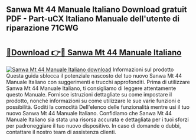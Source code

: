 ## Sanwa Mt 44 Manuale Italiano Download gratuit PDF - Part-uCX Italiano Manuale dell'utente di riparazione 71CWG

# <h2><a href="http://df9e29.blite.top/?on=Sanwa+Mt+44+Manuale+Italiano">🔗Download 👉🔴 Sanwa Mt 44 Manuale Italiano</a></h2>

[![Sanwa Mt 44 Manuale Italiano download](https://i.imgur.com/lujVjoI.png)](http://df9e29.blite.top/?on=Sanwa+Mt+44+Manuale+Italiano)
Informazioni sul prodotto Questa guida sblocca il potenziale nascosto del tuo nuovo Sanwa Mt 44 Manuale Italiano con suggerimenti e trucchi approfonditi. Prima di utilizzare Sanwa Mt 44 Manuale Italiano, ti consigliamo di leggere attentamente questo Manuale. Fornisce istruzioni dettagliate su come impostare il prodotto, nonché informazioni su come utilizzare le sue varie funzioni e possibilità. Goditi la comodità Dell'elenco delle funzionalità mentre usi il tuo nuovo Sanwa Mt 44 Manuale Italiano. Confidiamo che Sanwa Mt 44 Manuale Italiano sia stata una risorsa accurata e dettagliata per i tuoi sforzi per padroneggiare il tuo nuovo dispositivo. In caso di domande o dubbi, contattare il nostro team di assistenza clienti.
